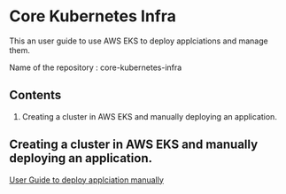 # Core Kubernetes Infra

This an user guide to use AWS EKS to deploy applciations and manage them. 

Name of the repository : core-kubernetes-infra

## Contents
1. Creating a cluster in AWS EKS and manually deploying an application.


## Creating a cluster in AWS EKS and manually deploying an application.

[User Guide to deploy applciation manually](https://github.dxc.com/Platform-DXC/core-kubernetes-infra/blob/master/docs/MANUALDEPLOY.md)
